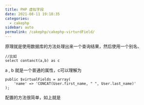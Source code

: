 ```yaml
---
title: PHP 虚拟字段
date: 2021-08-11 19:18:35
categories: 
  - cakephp
sidebar: auto
permalink: /cakephp/cakephp-virturdField/
---
```


原理就是使用数据库的方法处理出来一个查询结果，然后使用一个别名、

```
//比如
select contanct(a,b) as c
```

a , b 就是一个普通的属性，c可以理解为

```
public $virtualFields = array(
    'name' => 'CONCAT(User.first_name, " ", User.last_name)'
);
```

配置的方法很简单，如上就是
